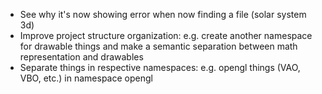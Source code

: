 * See why it's now showing error when now finding a file (solar system 3d)
* Improve project structure organization: e.g. create another namespace for drawable things and make a semantic separation between math representation and drawables
* Separate things in respective namespaces: e.g. opengl things (VAO, VBO, etc.) in namespace opengl
